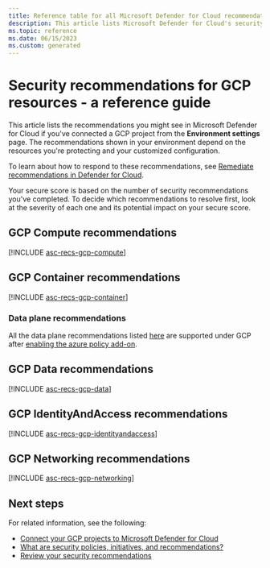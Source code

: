 ```yaml
---
title: Reference table for all Microsoft Defender for Cloud recommendations for GCP resources
description: This article lists Microsoft Defender for Cloud's security recommendations that help you harden and protect your GCP resources.
ms.topic: reference
ms.date: 06/15/2023
ms.custom: generated
---
```


# Security recommendations for GCP resources - a reference guide

This article lists the recommendations you might see in Microsoft Defender for Cloud if you've connected a  GCP project from the **Environment settings** page. The recommendations shown in your environment depend on the resources you're protecting and your customized configuration.

To learn about how to respond to these recommendations, see
[Remediate recommendations in Defender for Cloud](implement-security-recommendations.md).

Your secure score is based on the number of security recommendations you've completed. To
decide which recommendations to resolve first, look at the severity of each one and its potential
impact on your secure score.

## <a name='recs-gcp-compute'></a> GCP Compute recommendations

[!INCLUDE [asc-recs-gcp-compute](../../includes/mdfc/mdfc-recs-gcp-compute.md)]

## <a name='recs-gcp-container'></a> GCP Container recommendations

[!INCLUDE [asc-recs-gcp-container](../../includes/mdfc/mdfc-recs-gcp-container.md)]

### Data plane recommendations

All the data plane recommendations listed [here](https://learn.microsoft.com/azure/defender-for-cloud/kubernetes-workload-protections) are supported under GCP after [enabling the azure policy add-on](https://learn.microsoft.com/azure/defender-for-cloud/kubernetes-workload-protections#enable-kubernetes-data-plane-hardening). 


## <a name='recs-gcp-data'></a> GCP Data recommendations

[!INCLUDE [asc-recs-gcp-data](../../includes/mdfc/mdfc-recs-gcp-data.md)]

## <a name='recs-gcp-identityandaccess'></a> GCP IdentityAndAccess recommendations

[!INCLUDE [asc-recs-gcp-identityandaccess](../../includes/mdfc/mdfc-recs-gcp-identityandaccess.md)]

## <a name='recs-gcp-networking'></a> GCP Networking recommendations

[!INCLUDE [asc-recs-gcp-networking](../../includes/mdfc/mdfc-recs-gcp-networking.md)]

## Next steps

For related information, see the following:

- [Connect your GCP projects to Microsoft Defender for Cloud](quickstart-onboard-gcp.md)
- [What are security policies, initiatives, and recommendations?](security-policy-concept.md)
- [Review your security recommendations](review-security-recommendations.md)
